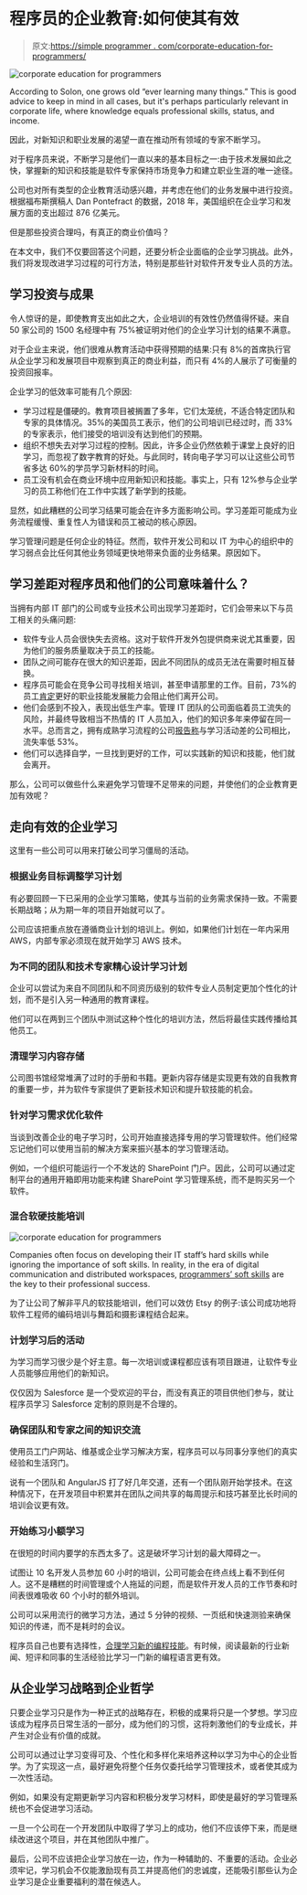 # 程序员的企业教育:如何使其有效

> 原文:[https://simple programmer . com/corporate-education-for-programmers/](https://simpleprogrammer.com/corporate-education-for-programmers/)

![corporate education for programmers](img/0748f4388b2f6eb8c1953794944b6651.png)

According to Solon, one grows old “ever learning many things.” This is good advice to keep in mind in all cases, but it's perhaps particularly relevant in corporate life, where knowledge equals professional skills, status, and income.

因此，对新知识和职业发展的渴望一直在推动所有领域的专家不断学习。

对于程序员来说，不断学习是他们一直以来的基本目标之一:由于技术发展如此之快，掌握新的知识和技能是软件专家保持市场竞争力和建立职业生涯的唯一途径。

公司也对所有类型的企业教育活动感兴趣，并考虑在他们的业务发展中进行投资。根据福布斯撰稿人 Dan Pontefract 的数据，2018 年，美国组织在企业学习和发展方面的支出超过 876 亿美元。

但是那些投资合理吗，有真正的商业价值吗？

在本文中，我们不仅要回答这个问题，还要分析企业面临的企业学习挑战。此外，我们将发现改进学习过程的可行方法，特别是那些针对软件开发专业人员的方法。

## 学习投资与成果

令人惊讶的是，即使教育支出如此之大，企业培训的有效性仍然值得怀疑。来自 50 家公司的 1500 名经理中有 75%被证明对他们的企业学习计划的结果不满意。

对于企业主来说，他们很难从教育活动中获得预期的结果:只有 8%的首席执行官从企业学习和发展项目中观察到真正的商业利益，而只有 4%的人展示了可衡量的投资回报率。

企业学习的低效率可能有几个原因:

*   学习过程是僵硬的。教育项目被搁置了多年，它们太笼统，不适合特定团队和专家的具体情况。35%的美国员工表示，他们的公司培训已经过时，而 33%的专家表示，他们接受的培训没有达到他们的预期。
*   组织不想失去对学习过程的控制。因此，许多企业仍然依赖于课堂上良好的旧学习，而忽视了数字教育的好处。与此同时，转向电子学习可以让这些公司节省多达 60%的学员学习新材料的时间。
*   员工没有机会在商业环境中应用新知识和技能。事实上，只有 12%参与企业学习的员工称他们在工作中实践了新学到的技能。

显然，如此糟糕的公司学习结果可能会在许多方面影响公司。学习差距可能成为业务流程缓慢、重复性人为错误和员工被动的核心原因。

学习管理问题是任何企业的特征。然而，软件开发公司和以 IT 为中心的组织中的学习弱点会比任何其他业务领域更快地带来负面的业务结果。原因如下。

## 学习差距对程序员和他们的公司意味着什么？

当拥有内部 IT 部门的公司或专业技术公司出现学习差距时，它们会带来以下与员工相关的头痛问题:

*   软件专业人员会很快失去资格。这对于软件开发外包提供商来说尤其重要，因为他们的服务质量取决于员工的技能。
*   团队之间可能存在很大的知识差距，因此不同团队的成员无法在需要时相互替换。
*   程序员可能会在竞争公司寻找相关培训，甚至申请那里的工作。目前，73%的员工[肯定](https://business.linkedin.com/content/dam/me/business/en-us/talent-solutions/resources/pdfs/linkedin-2020-global-talent-trends-report.pdf)更好的职业技能发展能力会阻止他们离开公司。
*   他们会感到不投入，表现出低生产率。管理 IT 团队的公司面临着员工流失的风险，并最终导致相当不热情的 IT 人员加入，他们的知识多年来停留在同一水平。总而言之，拥有成熟学习流程的公司[报告称](https://business.linkedin.com/content/dam/me/business/en-us/talent-solutions/resources/pdfs/linkedin-2020-global-talent-trends-report.pdf)与学习活动差的公司相比，流失率低 53%。
*   他们可以选择自学，一旦找到更好的工作，可以实践新的知识和技能，他们就会离开。

那么，公司可以做些什么来避免学习管理不足带来的问题，并使他们的企业教育更加有效呢？

## 走向有效的企业学习

这里有一些公司可以用来打破公司学习僵局的活动。

### 根据业务目标调整学习计划

有必要回顾一下已采用的企业学习策略，使其与当前的业务需求保持一致。不需要长期战略；从为期一年的项目开始就可以了。

公司应该把重点放在遵循商业计划的培训上。例如，如果他们计划在一年内采用 AWS，内部专家必须现在就开始学习 AWS 技术。

### 为不同的团队和技术专家精心设计学习计划

企业可以尝试为来自不同团队和不同资历级别的软件专业人员制定更加个性化的计划，而不是引入另一种通用的教育课程。

他们可以在两到三个团队中测试这种个性化的培训方法，然后将最佳实践传播给其他员工。

### 清理学习内容存储

公司图书馆经常堆满了过时的手册和书籍。更新内容存储是实现更有效的自我教育的重要一步，并为软件专家提供了更新技术知识和提升软技能的机会。

### 针对学习需求优化软件

当谈到改善企业的电子学习时，公司开始直接选择专用的学习管理软件。他们经常忘记他们可以使用当前的解决方案来振兴基本的学习管理活动。

例如，一个组织可能运行一个不发达的 SharePoint 门户。因此，公司可以通过定制平台的通用开箱即用功能来构建 SharePoint 学习管理系统，而不是购买另一个软件。

### 混合软硬技能培训

![corporate education for programmers](img/0a3b645dbe728fdfe6be937e29160732.png)

Companies often focus on developing their IT staff’s hard skills while ignoring the importance of soft skills. In reality, in the era of digital communication and distributed workspaces, [programmers’ soft skills](https://simpleprogrammer.com/soft-skills-remote-work/) are the key to their professional success.

为了让公司了解非平凡的软技能培训，他们可以效仿 Etsy 的例子:该公司成功地将软件工程师的编码培训与舞蹈和摄影课程结合起来。

### 计划学习后的活动

为学习而学习很少是个好主意。每一次培训或课程都应该有项目跟进，让软件专业人员能够应用他们的新知识。

仅仅因为 Salesforce 是一个受欢迎的平台，而没有真正的项目供他们参与，就让程序员学习 Salesforce 定制的原则是不合理的。

### 确保团队和专家之间的知识交流

使用员工门户网站、维基或企业学习解决方案，程序员可以与同事分享他们的真实经验和生活窍门。

说有一个团队和 AngularJS 打了好几年交道，还有一个团队刚开始学技术。在这种情况下，在开发项目中积累并在团队之间共享的每周提示和技巧甚至比长时间的培训会议更有效。

### 开始练习小额学习

在很短的时间内要学的东西太多了。这是破坏学习计划的最大障碍之一。

试图让 10 名开发人员参加 60 小时的培训，公司可能会在终点线上看不到任何人。这不是糟糕的时间管理或个人拖延的问题，而是软件开发人员的工作节奏和时间表很难吸收 60 个小时的额外培训。

公司可以采用流行的微学习方法，通过 5 分钟的视频、一页纸和快速测验来确保知识的传递，而不是耗时的会议。

程序员自己也要有选择性，[合理学习新的编程技能](https://simpleprogrammer.com/learn-new-programming-skills/)。有时候，阅读最新的行业新闻、短评和同事的生活经验比学习一门新的编程语言更有效。

## 从企业学习战略到企业哲学

只要企业学习只是作为一种正式的战略存在，积极的成果将只是一个梦想。学习应该成为程序员日常生活的一部分，成为他们的习惯，这将刺激他们的专业成长，并产生对企业有价值的成就。

公司可以通过让学习变得可及、个性化和多样化来培养这种以学习为中心的企业哲学。为了实现这一点，最好避免将整个任务仅委托给学习管理技术，或者使其成为一次性活动。

例如，如果没有定期更新学习内容和积极分发学习材料，即使是最好的学习管理系统也不会促进学习活动。

一旦一个公司在一个开发团队中取得了学习上的成功，他们不应该停下来，而是继续改进这个项目，并在其他团队中推广。

最后，公司不应该把企业学习放在一边，作为一种辅助的、不重要的活动。企业必须牢记，学习机会不仅能激励现有员工并提高他们的忠诚度，还能吸引那些认为企业学习是企业重要福利的潜在候选人。